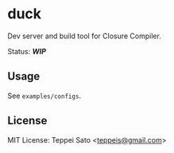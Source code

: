 # duck

Dev server and build tool for Closure Compiler.

Status: **_WIP_**

## Usage

See `examples/configs`.

## License

MIT License: Teppei Sato &lt;teppeis@gmail.com&gt;
